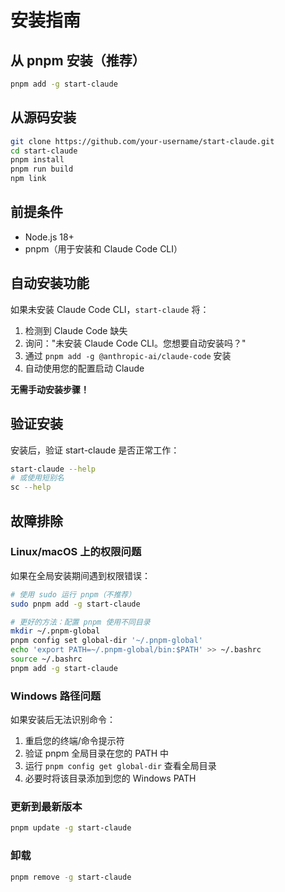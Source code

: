 # 安装指南

## 从 pnpm 安装（推荐）

```bash
pnpm add -g start-claude
```

## 从源码安装

```bash
git clone https://github.com/your-username/start-claude.git
cd start-claude
pnpm install
pnpm run build
npm link
```

## 前提条件

- Node.js 18+
- pnpm（用于安装和 Claude Code CLI）

## 自动安装功能

如果未安装 Claude Code CLI，`start-claude` 将：

1. 检测到 Claude Code 缺失
2. 询问："未安装 Claude Code CLI。您想要自动安装吗？"
3. 通过 `pnpm add -g @anthropic-ai/claude-code` 安装
4. 自动使用您的配置启动 Claude

**无需手动安装步骤！**

## 验证安装

安装后，验证 start-claude 是否正常工作：

```bash
start-claude --help
# 或使用短别名
sc --help
```

## 故障排除

### Linux/macOS 上的权限问题

如果在全局安装期间遇到权限错误：

```bash
# 使用 sudo 运行 pnpm（不推荐）
sudo pnpm add -g start-claude

# 更好的方法：配置 pnpm 使用不同目录
mkdir ~/.pnpm-global
pnpm config set global-dir '~/.pnpm-global'
echo 'export PATH=~/.pnpm-global/bin:$PATH' >> ~/.bashrc
source ~/.bashrc
pnpm add -g start-claude
```

### Windows 路径问题

如果安装后无法识别命令：

1. 重启您的终端/命令提示符
2. 验证 pnpm 全局目录在您的 PATH 中
3. 运行 `pnpm config get global-dir` 查看全局目录
4. 必要时将该目录添加到您的 Windows PATH

### 更新到最新版本

```bash
pnpm update -g start-claude
```

### 卸载

```bash
pnpm remove -g start-claude
```

